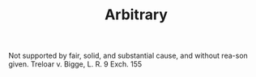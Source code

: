 ---
title: Arbitrary
permalink: "/definitions/arbitrary.html"
body: Not supported by fair, solid, and substantial cause, and without rea-son given.
  Treloar v. Bigge, L. R. 9 Exch. 155
published_at: '2018-07-07'
layout: post
---